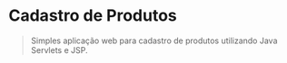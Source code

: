 # Cadastro de Produtos

> Simples aplicação web para cadastro de produtos utilizando Java Servlets e JSP.
